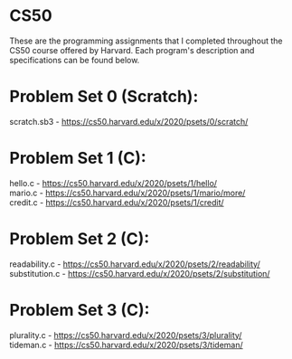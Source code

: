 # CS50
These are the programming assignments that I completed throughout the CS50 course offered by Harvard. Each program's description and specifications can be found below.

# Problem Set 0 (Scratch):
scratch.sb3 - https://cs50.harvard.edu/x/2020/psets/0/scratch/<br />

# Problem Set 1 (C):
hello.c - https://cs50.harvard.edu/x/2020/psets/1/hello/<br />
mario.c - https://cs50.harvard.edu/x/2020/psets/1/mario/more/<br />
credit.c - https://cs50.harvard.edu/x/2020/psets/1/credit/<br />

# Problem Set 2 (C):
readability.c - https://cs50.harvard.edu/x/2020/psets/2/readability/<br />
substitution.c - https://cs50.harvard.edu/x/2020/psets/2/substitution/<br />

# Problem Set 3 (C):
plurality.c - https://cs50.harvard.edu/x/2020/psets/3/plurality/<br />
tideman.c - https://cs50.harvard.edu/x/2020/psets/3/tideman/<br />
